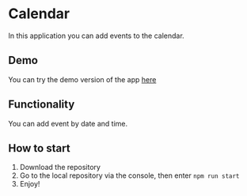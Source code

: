# Calendar
In this application you can add events to the calendar.

## Demo
You can try the demo version of the app [here](https://calendar-murex.vercel.app/)
## Functionality
You can add event by date and time. 

## How to start
 1. Download the repository
 2. Go to the local repository via the console, then enter `npm run start`
 3. Enjoy!